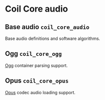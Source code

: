 # Coil Core audio

## Base audio `coil_core_audio`

Base audio definitions and software algorithms.

## Ogg `coil_core_ogg`

[Ogg](https://xiph.org/ogg/) container parsing support.

## Opus `coil_core_opus`

[Opus](https://www.opus-codec.org/) codec audio loading support.
